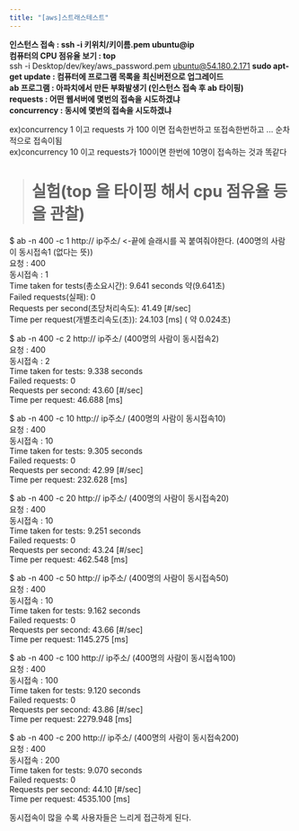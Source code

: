 ```yaml
---
title: "[aws]스트래스테스트"
---
```


**인스턴스 접속 : ssh -i 키위치/키이름.pem ubuntu@ip<br/>**
**컴퓨터의 CPU 점유율 보기 : top <br/>**
ssh -i Desktop/dev/key/aws_password.pem ubuntu@54.180.2.171
**sudo apt-get update : 컴퓨터에 프로그램 목록을 최신버전으로 업그레이드<br/>**
**ab 프로그램 : 아파치에서 만든 부화발생기 (인스턴스 접속 후 ab 타이핑)<br/>**
**requests  : 어떤 웹서버에 몇번의 접속을 시도하겠냐<br/>**
**concurrency : 동시에 몇번의 접속을 시도하겠냐 <br/>**

ex)concurrency 1 이고 requests 가 100 이면 접속한번하고 또접속한번하고 ... 순차적으로 접속이됨<br/>
ex)concurrency 10 이고 requests가 100이면  한번에 10명이 접속하는 것과 똑같다<br/>

> # 실험(top 을 타이핑 해서 cpu 점유율 등 을 관찰) <br/>

$ ab -n 400 -c 1 http:// ip주소/ <-끝에 슬래시를 꼭 붙여줘야한다. (400명의 사람이 동시접속1 (없다는 뜻))<br/>
요청 : 400<br/>
동시접속 : 1 <br/>
Time taken for tests(총소요시간):   9.641 seconds 약(9.641초)<br/>
Failed requests(실패):        0<br/>
Requests per second(초당처리속도):    41.49 [#/sec] <br/>
Time per request(개별초리속도(초)):       24.103 [ms]  ( 약 0.024초)<br/>


$ ab -n 400 -c 2 http:// ip주소/  (400명의 사람이 동시접속2)<br/>
요청 : 400<br/>
동시접속 : 2<br/>
Time taken for tests:   9.338 seconds<br/>
Failed requests:        0<br/>
Requests per second:    43.60 [#/sec] <br/>
Time per request:       46.688 [ms] <br/>


$ ab -n 400 -c 10 http:// ip주소/  (400명의 사람이 동시접속10)<br/>
요청 : 400<br/>
동시접속 : 10<br/>
Time taken for tests:   9.305 seconds<br/>
Failed requests:        0<br/>
Requests per second:    42.99 [#/sec] <br/>
Time per request:       232.628 [ms] <br/>


$ ab -n 400 -c 20 http:// ip주소/  (400명의 사람이 동시접속20)<br/>
요청 : 400<br/>
동시접속 : 10<br/>
Time taken for tests:   9.251 seconds<br/>
Failed requests:        0<br/>
Requests per second:    43.24 [#/sec] <br/>
Time per request:       462.548 [ms] <br/>


$ ab -n 400 -c 50 http:// ip주소/  (400명의 사람이 동시접속50)<br/>
요청 : 400<br/>
동시접속 : 10<br/>
Time taken for tests:   9.162 seconds<br/>
Failed requests:        0<br/>
Requests per second:    43.66 [#/sec] <br/>
Time per request:       1145.275 [ms] <br/>


$ ab -n 400 -c 100 http:// ip주소/  (400명의 사람이 동시접속100)<br/>
요청 : 400<br/>
동시접속 : 100<br/>
Time taken for tests:   9.120 seconds<br/>
Failed requests:        0<br/>
Requests per second:    43.86 [#/sec] <br/>
Time per request:       2279.948 [ms] <br/>


$ ab -n 400 -c 200 http:// ip주소/  (400명의 사람이 동시접속200)<br/>
요청 : 400<br/>
동시접속 : 200<br/>
Time taken for tests:   9.070 seconds<br/>
Failed requests:        0<br/>
Requests per second:    44.10 [#/sec] <br/>
Time per request:       4535.100 [ms]<br/>

동시접속이 많을 수록 사용자들은 느리게 접근하게 된다.
